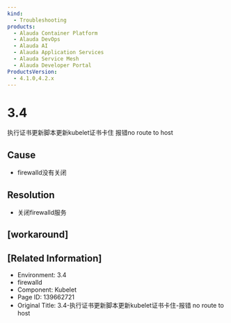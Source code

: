 ```yaml
---
kind:
  - Troubleshooting
products:
  - Alauda Container Platform
  - Alauda DevOps
  - Alauda AI
  - Alauda Application Services
  - Alauda Service Mesh
  - Alauda Developer Portal
ProductsVersion:
  - 4.1.0,4.2.x
---
```

<!-- A type of document that involves encountering a fault, diagnosing it, performing root cause analysis, and providing solutions. -->

# 3.4

执行证书更新脚本更新kubelet证书卡住 报错no route to host

## Cause
- firewalld没有关闭

## Resolution
- 关闭firewalld服务

## [workaround]

## [Related Information]
- Environment: 3.4
- firewalld
- Component: Kubelet
- Page ID: 139662721
- Original Title: 3.4-执行证书更新脚本更新kubelet证书卡住-报错 no route to host
